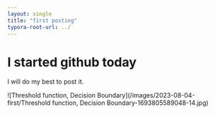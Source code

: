 ```yaml
---
layout: single
title: "first posting"
typora-root-url: ../
---
```


# I started github today

I will do my best to post it.

![Threshold function, Decision Boundary](/images/2023-08-04-first/Threshold function, Decision Boundary-1693805589048-14.jpg)
